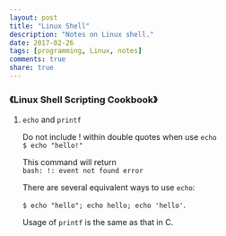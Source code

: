 ```yaml
---
layout: post
title: "Linux Shell"
description: "Notes on Linux shell."
date: 2017-02-26
tags: [programming, Linux, notes]
comments: true
share: true
---
```


### 《Linux Shell Scripting Cookbook》

1. `echo` and `printf`

	Do not include ! within double quotes when use `echo`<br>
	`$ echo "hello!"`
	
	This command will return<br>
	`bash: !: event not found error`
	
	There are several equivalent ways to use `echo`:
	
	`$ echo "hello"; echo hello; echo 'hello'`.
	
	Usage of `printf` is the same as that in C.
	
	
